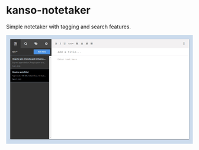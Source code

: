 # kanso-notetaker

Simple notetaker with tagging and search features.

![Kanso notetaker](https://raw.githubusercontent.com/jxpazmino/kanso-notetaker/master/app-screenshot.png)
